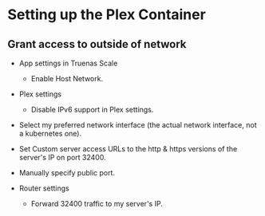 # Setting up the Plex Container

## Grant access to outside of network
- App settings in Truenas Scale
    - Enable Host Network.

- Plex settings
    - Disable IPv6 support in Plex settings.
- Select my preferred network interface (the actual network interface, not a kubernetes one).
- Set Custom server access URLs to the http & https versions of the server's IP on port 32400.
- Manually specify public port.
- Router settings
    - Forward 32400 traffic to my server's IP.

